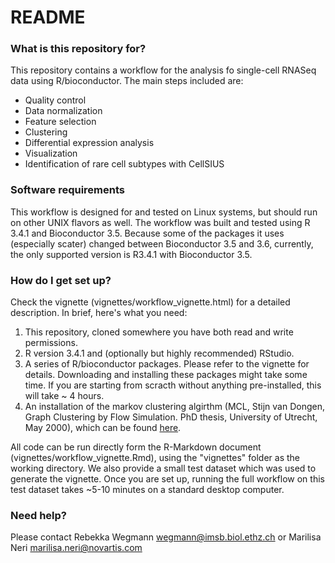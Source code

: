 # README #

### What is this repository for? ###

This repository contains a workflow for the analysis fo single-cell RNASeq data using R/bioconductor. 
The main steps included are:

* Quality control
* Data normalization
* Feature selection
* Clustering
* Differential expression analysis
* Visualization
* Identification of rare cell subtypes with CellSIUS

### Software requirements ###

This workflow is designed for and tested on Linux systems, but should run on other UNIX flavors as well. The workflow was built and tested using R 3.4.1 and Bioconductor 3.5. Because some of the packages it uses (especially scater) changed between Bioconductor 3.5 and 3.6, currently, the only supported version is R3.4.1 with Bioconductor 3.5.

### How do I get set up? ###

Check the vignette (vignettes/workflow_vignette.html) for a detailed description. In brief, here's what you need:

1. This repository, cloned somewhere you have both read and write permissions.
2. R version 3.4.1 and (optionally but highly recommended) RStudio.
3. A series of R/bioconductor packages. Please refer to the vignette for details. Downloading and installing these packages might take some time. If you are starting from scracth without anything pre-installed, this will take ~ 4 hours.
4. An installation of the markov clustering algirthm (MCL, Stijn van Dongen, Graph Clustering by Flow Simulation. PhD thesis, University of Utrecht, May 2000), which can be found [here](https://micans.org/mcl/).

All code can be run directly form the R-Markdown document (vignettes/workflow_vignette.Rmd), using the "vignettes" folder as the working directory. We also provide a small test dataset which was used to generate the vignette. Once you are set up, running the full workflow on this test dataset takes ~5-10 minutes on a standard desktop computer.

### Need help? ###

Please contact Rebekka Wegmann [wegmann@imsb.biol.ethz.ch](mailto:wegmann@imsb.biol.ethz.ch) or Marilisa Neri [marilisa.neri@novartis.com](mailto:marilisa.neri@novartis.com)